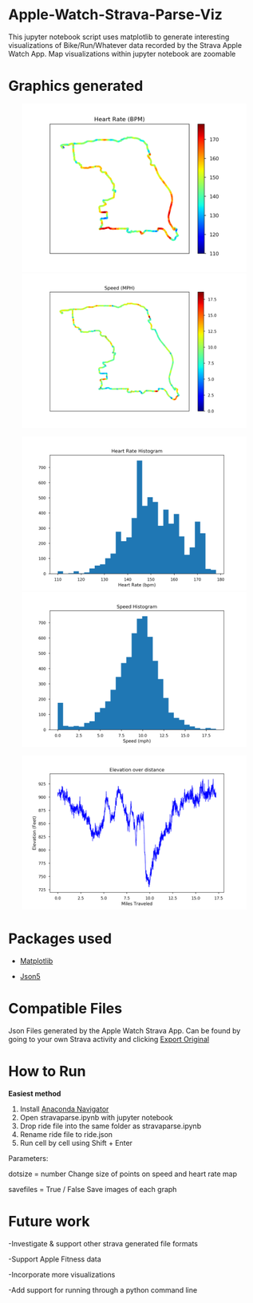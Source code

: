 # Apple-Watch-Strava-Parse-Viz
This jupyter notebook script uses matplotlib to generate interesting visualizations of Bike/Run/Whatever data recorded by the Strava Apple Watch App. Map visualizations within jupyter notebook are zoomable 

# Graphics generated
<p align="center">
  <img src="images/hr.png" width="450" title="Interactive Heart Rate Map">
  <img src="images/speed.png" width="450" title="Interactive Speed Map">
</p>
<p align="center">
  <img src="images/hrhist.png" width="450" title="Heart rate Histogram">
  <img src="images/speedhist.png" width="450" title="Speed Histogram">
</p>


<p align="center">
  <img src="images/ele.png" width="450" title="elevation change over distance">
</p>


# Packages used

- [Matplotlib](https://matplotlib.org/)

- [Json5](https://json5.org/)

# Compatible Files

Json Files generated by the Apple Watch Strava App. Can be found by going to your own Strava activity and clicking [Export Original](images/howto.PNG)

# How to Run

<b> Easiest method </b>

1. Install [Anaconda Navigator](https://docs.anaconda.com/anaconda/navigator/install/)
2. Open stravaparse.ipynb with jupyter notebook
3. Drop ride file into the same folder as stravaparse.ipynb
4. Rename ride file to ride.json
5. Run cell by cell using Shift + Enter

Parameters: 

dotsize = number  Change size of points on speed and heart rate map

savefiles = True / False Save images of each graph

# Future work

-Investigate & support other strava generated file formats 

-Support Apple Fitness data

-Incorporate more visualizations 

-Add support for running through a python command line
